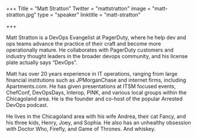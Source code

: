 +++
Title = "Matt Stratton"
Twitter = "mattstratton"
image = "matt-stratton.jpg"
type = "speaker"
linktitle = "matt-stratton"

+++

Matt Stratton is a DevOps Evangelist at PagerDuty, where he help dev and ops teams advance the practice of their craft and become more operationally mature. He collaborates with PagerDuty customers and industry thought leaders in the broader devops community, and his license plate actually says “DevOps”.

Matt has over 20 years experience in IT operations, ranging from large financial institutions such as JPMorganChase and internet firms, including Apartments.com. He has given presentations at ITSM focused events, ChefConf, DevOpsDays, Interop, PINK, and various local groups within the Chicagoland area. He is the founder and co-host of the popular Arrested DevOps podcast.

He lives in the Chicagoland area with his wife Andrea, their cat Fancy, and his three kids, Henry, Joey, and Sophia. He also has an unhealthy obsession with Doctor Who, Firefly, and Game of Thrones. And whiskey.
